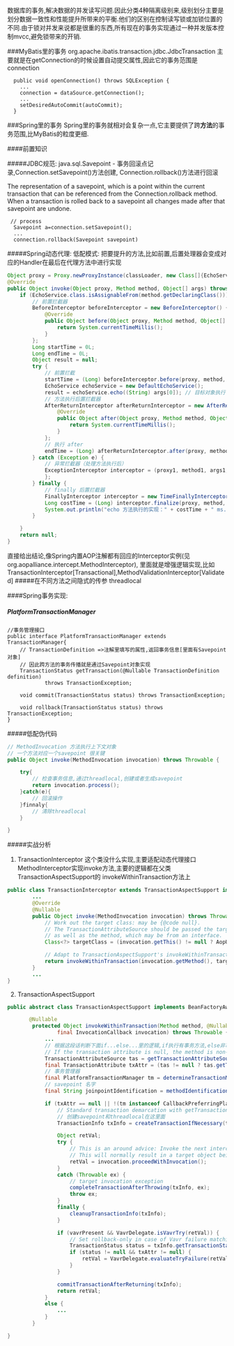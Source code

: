 数据库的事务,解决数据的并发读写问题.因此分类4种隔离级别来,级别划分主要是划分数据一致性和性能提升所带来的平衡.他们的区别在控制读写锁或加锁位置的不同.由于锁对并发来说都是很重的东西,所有现在的事务实现通过一种并发版本控制mvcc,避免锁带来的开销.

###MyBatis里的事务
org.apache.ibatis.transaction.jdbc.JdbcTransaction
主要就是在getConnection的时候设置自动提交属性,因此它的事务范围是connection

```
  public void openConnection() throws SQLException {
    ...
    connection = dataSource.getConnection();
    ...
    setDesiredAutoCommit(autoCommit);
  }

```


###Spring里的事务
Spring里的事务就相对会复杂一点,它主要提供了跨**方法**的事务范围,比MyBatis的粒度更细.

####前置知识

#####JDBC规范:
java.sql.Savepoint - 事务回滚点记录,Connection.setSavepoint()方法创建,
Connection.rollback()方法进行回滚

The representation of a savepoint, which is a point within
the current transaction that can be referenced from the
Connection.rollback method. When a transaction
is rolled back to a savepoint all changes made after that
savepoint are undone.

```
 // process
  Savepoint a=connection.setSavepoint();
  ...
  connection.rollback(Savepoint savepoint)
```
#####Spring动态代理:
低配模式:
把要提升的方法,比如前置,后置处理器会变成对应的Handler在最后在代理方法中进行实现
```java
Object proxy = Proxy.newProxyInstance(classLoader, new Class[]{EchoService.class}, new InvocationHandler() {
@Override
public Object invoke(Object proxy, Method method, Object[] args) throws Throwable {
    if (EchoService.class.isAssignableFrom(method.getDeclaringClass())) {
        // 前置拦截器
        BeforeInterceptor beforeInterceptor = new BeforeInterceptor() {
            @Override
            public Object before(Object proxy, Method method, Object[] args) {
                return System.currentTimeMillis();
            }
        };
        Long startTime = 0L;
        Long endTime = 0L;
        Object result = null;
        try {
            // 前置拦截
            startTime = (Long) beforeInterceptor.before(proxy, method, args);
            EchoService echoService = new DefaultEchoService();
            result = echoService.echo((String) args[0]); // 目标对象执行
            // 方法执行后置拦截器
            AfterReturnInterceptor afterReturnInterceptor = new AfterReturnInterceptor() {
                @Override
                public Object after(Object proxy, Method method, Object[] args, Object returnResult) {
                    return System.currentTimeMillis();
                }
            };
            // 执行 after
            endTime = (Long) afterReturnInterceptor.after(proxy, method, args, result);
        } catch (Exception e) {
            // 异常拦截器（处理方法执行后）
            ExceptionInterceptor interceptor = (proxy1, method1, args1, throwable) -> {
            };
        } finally {
            // finally 后置拦截器
            FinallyInterceptor interceptor = new TimeFinallyInterceptor(startTime, endTime);
            Long costTime = (Long) interceptor.finalize(proxy, method, args, result);
            System.out.println("echo 方法执行的实现：" + costTime + " ms.");
        }

    }
    return null;
}
```


直接给出结论,像Spring内置AOP注解都有回应的Interceptor实例(见org.aopalliance.intercept.MethodInterceptor),
里面就是增强逻辑实现,比如TransactionInterceptor[Transactional],MethodValidationInterceptor[Validated]
#####在不同方法之间隐式的传参
threadlocal


####Spring事务实现:

##### PlatformTransactionManager
```
//事务管理接口
public interface PlatformTransactionManager extends TransactionManager{
    // TransactionDefinition =>注解里填写的属性,返回事务信息[里面有Savepoint对象]
    // 因此跨方法的事务传播就是通过Savepoint对象实现
	TransactionStatus getTransaction(@Nullable TransactionDefinition definition)
			throws TransactionException;

	void commit(TransactionStatus status) throws TransactionException;

	void rollback(TransactionStatus status) throws TransactionException;
}
```

#####低配伪代码

```java
// MethodInvocation 方法执行上下文对象
// 一个方法对应一个savepoint 很关键
public Object invoke(MethodInvocation invocation) throws Throwable {

    try{
        // 检查事务信息,通过threadlocal,创建或者生成savepoint
        return invocation.process();
    }catch(e){
        // 回滚操作
    }finnaly{
        // 清除threadlocal
    }

}

```


#####实战分析
1. TransactionInterceptor
  这个类没什么实现,主要适配动态代理接口MethodInterceptor实现invoke方法,主要的逻辑都在父类TransactionAspectSupport的
  invokeWithinTransaction方法上
```java
public class TransactionInterceptor extends TransactionAspectSupport implements MethodInterceptor, Serializable {
        ...
    	@Override
    	@Nullable
    	public Object invoke(MethodInvocation invocation) throws Throwable {
    		// Work out the target class: may be {@code null}.
    		// The TransactionAttributeSource should be passed the target class
    		// as well as the method, which may be from an interface.
    		Class<?> targetClass = (invocation.getThis() != null ? AopUtils.getTargetClass(invocation.getThis()) : null);

    		// Adapt to TransactionAspectSupport's invokeWithinTransaction...
    		return invokeWithinTransaction(invocation.getMethod(), targetClass, invocation::proceed);
    	}
    	...
}
```


2. TransactionAspectSupport
```java
public abstract class TransactionAspectSupport implements BeanFactoryAware, InitializingBean {

       @Nullable
       	protected Object invokeWithinTransaction(Method method, @Nullable Class<?> targetClass,
       			final InvocationCallback invocation) throws Throwable {
            ...
            // 根据这段话判断下面if...else...里的逻辑,if执行有事务方法,else非事方法[猜测需要调试]
       		// If the transaction attribute is null, the method is non-transactional.
       		TransactionAttributeSource tas = getTransactionAttributeSource();
       		final TransactionAttribute txAttr = (tas != null ? tas.getTransactionAttribute(method, targetClass) : null);
       		// 事务管理器
       		final PlatformTransactionManager tm = determineTransactionManager(txAttr);
       		// savepoint 名字
       		final String joinpointIdentification = methodIdentification(method, targetClass, txAttr);

       		if (txAttr == null || !(tm instanceof CallbackPreferringPlatformTransactionManager)) {
       			// Standard transaction demarcation with getTransaction and commit/rollback calls.
       			// 创建savepoint和threadlocal在这里面
       			TransactionInfo txInfo = createTransactionIfNecessary(tm, txAttr, joinpointIdentification);

       			Object retVal;
       			try {
       				// This is an around advice: Invoke the next interceptor in the chain.
       				// This will normally result in a target object being invoked.
       				retVal = invocation.proceedWithInvocation();
       			}
       			catch (Throwable ex) {
       				// target invocation exception
       				completeTransactionAfterThrowing(txInfo, ex);
       				throw ex;
       			}
       			finally {
       				cleanupTransactionInfo(txInfo);
       			}

       			if (vavrPresent && VavrDelegate.isVavrTry(retVal)) {
       				// Set rollback-only in case of Vavr failure matching our rollback rules...
       				TransactionStatus status = txInfo.getTransactionStatus();
       				if (status != null && txAttr != null) {
       					retVal = VavrDelegate.evaluateTryFailure(retVal, txAttr, status);
       				}
       			}

       			commitTransactionAfterReturning(txInfo);
       			return retVal;
       		}
       		else {
       			...
       		}
       	}

}
```

